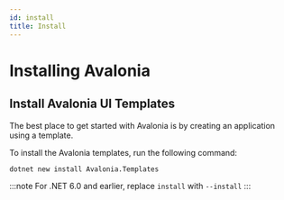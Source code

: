```yaml
---
id: install
title: Install
---
```


# Installing Avalonia

## Install Avalonia UI Templates

The best place to get started with Avalonia is by creating an application using a template.

To install the Avalonia templates, run the following command:

```bash
dotnet new install Avalonia.Templates
```

:::note
For .NET 6.0 and earlier, replace `install` with `--install`
:::